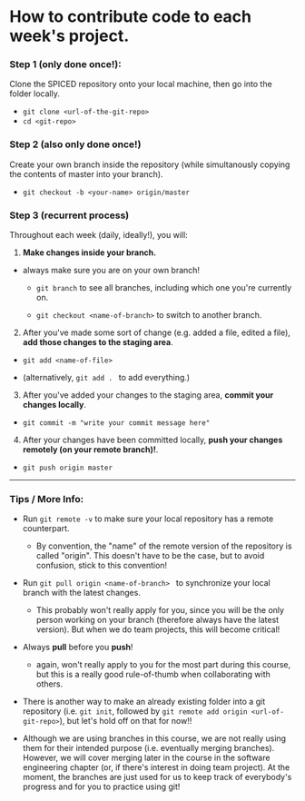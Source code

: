 # How to contribute code to each week's project.

### Step 1 (only done once!):

Clone the SPICED repository onto your local machine, then go into the folder locally.

- ``git clone <url-of-the-git-repo>``
- ``cd <git-repo>``

### Step 2 (also only done once!)

Create your own branch inside the repository (while simultanously copying the contents of master into your branch).

- ``git checkout -b <your-name> origin/master``

### Step 3 (recurrent process)

Throughout each week (daily, ideally!), you will:

1. **Make changes inside your branch.**
  - always make sure you are on your own branch!

    - ``git branch`` to see all branches, including which one you're currently on.

    - ``git checkout <name-of-branch>`` to switch to another branch.

2. After you've made some sort of change (e.g. added a file, edited a file), **add those changes to the staging area**.

  - ``git add <name-of-file>``

  - (alternatively, ``git add . `` to add everything.)

3. After you've added your changes to the staging area, **commit your changes locally**.

  - ``git commit -m "write your commit message here"``


4. After your changes have been committed locally, **push your changes remotely (on your remote branch)!**.

  - ``git push origin master``

---

### Tips / More Info:

- Run ``git remote -v`` to make sure your local repository has a remote counterpart.

  - By convention, the "name" of the remote version of the repository is called "origin". This doesn't have to be the case, but to avoid confusion, stick to this convention!


- Run ``git pull origin <name-of-branch> `` to synchronize your local branch with the latest changes.

  - This probably won't really apply for you, since you will be the only person working on your branch (therefore always have the latest version). But when we do team projects, this will become critical!


- Always **pull** before you **push**!

  - again, won't really apply to you for the most part during this course, but this is a really good rule-of-thumb when collaborating with others.


- There is another way to make an already existing folder into a git repository (i.e. ``git init``, followed by ``git remote add origin <url-of-git-repo>``), but let's hold off on that for now!!

- Although we are using branches in this course, we are not really using them for their intended purpose (i.e. eventually merging branches). However, we will cover merging later in the course in the software engineering chapter (or, if there's interest in doing  team project). At the moment, the branches are just used for us to keep track of everybody's progress and for you to practice using git!
